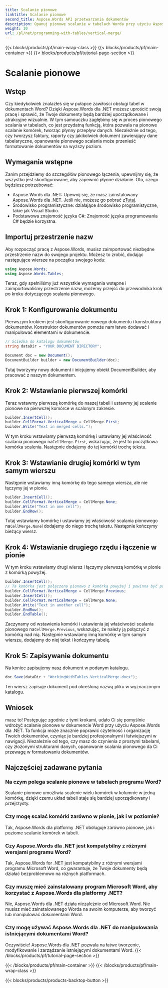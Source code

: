 ```yaml
---
title: Scalanie pionowe
linktitle: Scalanie pionowe
second_title: Aspose.Words API przetwarzania dokumentów
description: Opanuj pionowe scalanie w tabelach Worda przy użyciu Aspose.Words dla .NET dzięki temu szczegółowemu przewodnikowi. Poznaj instrukcje krok po kroku dotyczące profesjonalnego formatowania dokumentów.
weight: 10
url: /pl/net/programming-with-tables/vertical-merge/
---
```


{{< blocks/products/pf/main-wrap-class >}}
{{< blocks/products/pf/main-container >}}
{{< blocks/products/pf/tutorial-page-section >}}

# Scalanie pionowe

## Wstęp

Czy kiedykolwiek znalazłeś się w pułapce zawiłości obsługi tabel w dokumentach Word? Dzięki Aspose.Words dla .NET możesz uprościć swoją pracę i sprawić, że Twoje dokumenty będą bardziej uporządkowane i atrakcyjne wizualnie. W tym samouczku zagłębimy się w proces pionowego scalania w tabelach, co jest przydatną funkcją, która pozwala na pionowe scalanie komórek, tworząc płynny przepływ danych. Niezależnie od tego, czy tworzysz faktury, raporty czy jakikolwiek dokument zawierający dane tabelaryczne, opanowanie pionowego scalania może przenieść formatowanie dokumentów na wyższy poziom.

## Wymagania wstępne

Zanim przejdziemy do szczegółów pionowego łączenia, upewnijmy się, że wszystko jest skonfigurowane, aby zapewnić płynne działanie. Oto, czego będziesz potrzebować:

-  Aspose.Words dla .NET: Upewnij się, że masz zainstalowany Aspose.Words dla .NET. Jeśli nie, możesz go pobrać z[Tutaj](https://releases.aspose.com/words/net/).
- Środowisko programistyczne: działające środowisko programistyczne, takie jak Visual Studio.
- Podstawowa znajomość języka C#: Znajomość języka programowania C# będzie korzystna.

## Importuj przestrzenie nazw

Aby rozpocząć pracę z Aspose.Words, musisz zaimportować niezbędne przestrzenie nazw do swojego projektu. Możesz to zrobić, dodając następujące wiersze na początku swojego kodu:

```csharp
using Aspose.Words;
using Aspose.Words.Tables;
```

Teraz, gdy spełniliśmy już wszystkie wymagania wstępne i zaimportowaliśmy przestrzenie nazw, możemy przejść do przewodnika krok po kroku dotyczącego scalania pionowego.

## Krok 1: Konfigurowanie dokumentu

Pierwszym krokiem jest skonfigurowanie nowego dokumentu i konstruktora dokumentów. Konstruktor dokumentów pomoże nam łatwo dodawać i manipulować elementami w dokumencie.

```csharp
// Ścieżka do katalogu dokumentów
string dataDir = "YOUR DOCUMENT DIRECTORY";

Document doc = new Document();
DocumentBuilder builder = new DocumentBuilder(doc);
```

Tutaj tworzymy nowy dokument i inicjujemy obiekt DocumentBuilder, aby pracować z naszym dokumentem.

## Krok 2: Wstawianie pierwszej komórki

Teraz wstawmy pierwszą komórkę do naszej tabeli i ustawmy jej scalenie pionowe na pierwszej komórce w scalonym zakresie.

```csharp
builder.InsertCell();
builder.CellFormat.VerticalMerge = CellMerge.First;
builder.Write("Text in merged cells.");
```

 W tym kroku wstawiamy pierwszą komórkę i ustawiamy jej właściwość scalania pionowego na`CellMerge.First`, wskazując, że jest to początkowa komórka scalenia. Następnie dodajemy do tej komórki trochę tekstu.

## Krok 3: Wstawianie drugiej komórki w tym samym wierszu

Następnie wstawiamy inną komórkę do tego samego wiersza, ale nie łączymy jej w pionie.

```csharp
builder.InsertCell();
builder.CellFormat.VerticalMerge = CellMerge.None;
builder.Write("Text in one cell");
builder.EndRow();
```

 Tutaj wstawiamy komórkę i ustawiamy jej właściwość scalania pionowego na`CellMerge.None`i dodajemy do niego trochę tekstu. Następnie kończymy bieżący wiersz.

## Krok 4: Wstawianie drugiego rzędu i łączenie w pionie

W tym kroku wstawiamy drugi wiersz i łączymy pierwszą komórkę w pionie z komórką powyżej.

```csharp
builder.InsertCell();
// Ta komórka jest połączona pionowo z komórką powyżej i powinna być pusta.
builder.CellFormat.VerticalMerge = CellMerge.Previous;
builder.InsertCell();
builder.CellFormat.VerticalMerge = CellMerge.None;
builder.Write("Text in another cell");
builder.EndRow();
builder.EndTable();
```

 Zaczynamy od wstawienia komórki i ustawienia jej właściwości scalania pionowego na`CellMerge.Previous`, wskazując, że należy ją połączyć z komórką nad nią. Następnie wstawiamy inną komórkę w tym samym wierszu, dodajemy do niej tekst i kończymy tabelę.

## Krok 5: Zapisywanie dokumentu

Na koniec zapisujemy nasz dokument w podanym katalogu.

```csharp
doc.Save(dataDir + "WorkingWithTables.VerticalMerge.docx");
```

Ten wiersz zapisuje dokument pod określoną nazwą pliku w wyznaczonym katalogu.

## Wniosek

masz to! Postępując zgodnie z tymi krokami, udało Ci się pomyślnie wdrożyć scalanie pionowe w dokumencie Word przy użyciu Aspose.Words dla .NET. Ta funkcja może znacznie poprawić czytelność i organizację Twoich dokumentów, czyniąc je bardziej profesjonalnymi i łatwiejszymi w nawigacji. Niezależnie od tego, czy masz do czynienia z prostymi tabelami, czy złożonymi strukturami danych, opanowanie scalania pionowego da Ci przewagę w formatowaniu dokumentów.

## Najczęściej zadawane pytania

### Na czym polega scalanie pionowe w tabelach programu Word?
Scalanie pionowe umożliwia scalenie wielu komórek w kolumnie w jedną komórkę, dzięki czemu układ tabeli staje się bardziej uporządkowany i przejrzysty.

### Czy mogę scalać komórki zarówno w pionie, jak i w poziomie?
Tak, Aspose.Words dla platformy .NET obsługuje zarówno pionowe, jak i poziome scalanie komórek w tabeli.

### Czy Aspose.Words dla .NET jest kompatybilny z różnymi wersjami programu Word?
Tak, Aspose.Words for .NET jest kompatybilny z różnymi wersjami programu Microsoft Word, co gwarantuje, że Twoje dokumenty będą działać bezproblemowo na różnych platformach.

### Czy muszę mieć zainstalowany program Microsoft Word, aby korzystać z Aspose.Words dla platformy .NET?
Nie, Aspose.Words dla .NET działa niezależnie od Microsoft Word. Nie musisz mieć zainstalowanego Worda na swoim komputerze, aby tworzyć lub manipulować dokumentami Word.

### Czy mogę używać Aspose.Words dla .NET do manipulowania istniejącymi dokumentami Word?
Oczywiście! Aspose.Words dla .NET pozwala na łatwe tworzenie, modyfikowanie i zarządzanie istniejącymi dokumentami Word.
{{< /blocks/products/pf/tutorial-page-section >}}

{{< /blocks/products/pf/main-container >}}
{{< /blocks/products/pf/main-wrap-class >}}

{{< blocks/products/products-backtop-button >}}
